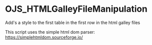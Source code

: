 # OJS_HTMLGalleyFileManipulation
Add's a style to the first table in the first row in the html galley files

This script uses the simple html dom parser: https://simplehtmldom.sourceforge.io/
